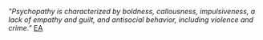 *"Psychopathy is characterized by boldness, callousness, impulsiveness, a lack of empathy and guilt, and antisocial behavior, including violence and crime."* [EA](https://forum.effectivealtruism.org/posts/LpkXtFXdsRd4rG8Kb/reducing-long-term-risks-from-malevolent-actors)